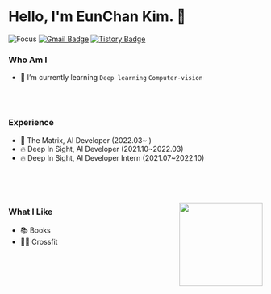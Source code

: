 # Hello, I'm EunChan Kim. 👋 
![Focus](https://img.shields.io/badge/Focus-Machine%20Learning-green)
[![Gmail Badge](https://img.shields.io/badge/Gmail-D14836?style=flat&logo=Gmail&logoColor=white)](mailto:eunchan.dev@gmail.com) 
[![Tistory Badge](https://img.shields.io/badge/Tech%20Blog-555263?style=flat&logoColor=white)](https://eunchankim-dev.tistory.com/)

  
### Who Am I

- 🌱 I’m currently learning `Deep learning` `Computer-vision`

<br><br>
### Experience

- 🚪 The Matrix, AI Developer (2022.03~ ) 
- 🔥 Deep In Sight, AI Developer (2021.10~2022.03)
- 🔥 Deep In Sight, AI Developer Intern (2021.07~2022.10)

<br><br><br>


<img align='right' src="https://github-readme-stats.vercel.app/api?username=Eunchan24" height="165">

### What I Like
- 📚 Books
- 🏋️‍♂️ Crossfit
